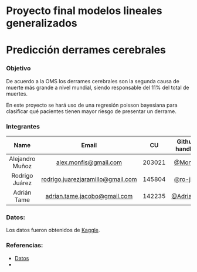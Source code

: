 # Proyecto final modelos lineales generalizados

# Predicción derrames cerebrales 

### Objetivo 

De acuerdo a la OMS los derrames cerebrales son la segunda causa de muerte más grande a  nivel mundial, siendo responsable del 11% del total de muertes.

En este proyecto se hará uso de una regresión poisson bayesiana para clasificar qué pacientes tienen mayor riesgo de presentar un derrame. 

### Integrantes 

|    **Name**     |             **Email**             | **CU** |           **Github handler**           |
| :-------------: | :-------------------------------: | :----: | :------------------------------------: |
| Alejandro Muñoz |       alex.monfis@gmail.com       | 203021 |  [@Monfiz](https://github.com/Monfiz)  |
| Rodrigo Juárez  | rodrigo.juarezjaramillo@gmail.com | 145804 | [@ro-juja](https://github.com/ro-juja) |
|   Adrián Tame   | adrian.tame.jacobo@gmail.com      | 142235 | [@AdrianTJ](https://github.com/AdrianTJ) |

### Datos:

Los datos fueron obtenidos de [Kaggle](https://www.kaggle.com/datasets/fedesoriano/stroke-prediction-dataset). 



### Referencias:

* [Datos](https://www.kaggle.com/datasets/fedesoriano/stroke-prediction-dataset)
* 
